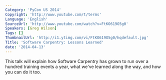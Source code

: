 ```yaml
---
Category: 'PyCon US 2014'
Copyright: 'http://www.youtube.com/t/terms'
Language: 'English'
SourceUrl: 'http://www.youtube.com/watch?v=FtKO619O5g0'
Speakers: [Greg Wilson]
Tags: []
ThumbnailUrl: 'http://i1.ytimg.com/vi/FtKO619O5g0/hqdefault.jpg'
Title: 'Software Carpentry: Lessons Learned'
date: '2014-04-13'
---
```

This talk will explain how Software Carpentry has grown to run over a hundred training events a year, what we've learned along the way, and how you can do it too.
